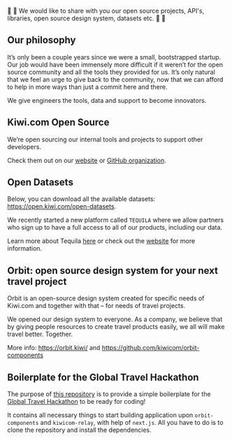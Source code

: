 :tada: :100: We would like to share with you our open source projects, API's, libraries, open source design system, datasets etc. :100: :tada:

## Our philosophy

It’s only been a couple years since we were a small, bootstrapped startup.
Our job would have been immensely more difficult if it weren’t for the open source community and all the tools they provided for us.
It’s only natural that we feel an urge to give back to the community, now that we can afford to help in more ways than just a commit here and there.

We give engineers the tools, data and support to become innovators.

## Kiwi.com Open Source

We’re open sourcing our internal tools and projects to support other developers.

Check them out on our [website](https://open.kiwi.com/open-source) or [GitHub organization](https://github.com/kiwicom).

## Open Datasets

Below, you can download all the available datasets: https://open.kiwi.com/open-datasets.

We recently started a new platform called `TEQUILA` where we allow partners who sign up to have a full access to all of our products, including our data.

Learn more about Tequila [here](https://partners.kiwi.com/presenting-tequila-revolution-travel-industry/) or check out the [website](https://tequila.kiwi.com) for more information.

## Orbit: open source design system for your next travel project

Orbit is an open-source design system created for specific needs of Kiwi.com and together with that – for needs of travel projects.

We opened our design system to everyone. As a company, we believe that by giving people resources to create travel products easily, we all will make travel better. Together.

More info: <https://orbit.kiwi/> and <https://github.com/kiwicom/orbit-components>

## Boilerplate for the Global Travel Hackathon

The purpose of [this repository](https://github.com/kiwicom/travel-hack) is to provide a simple boilerplate for the [Global Travel Hackathon](https://hack.travel/) to be ready for coding!

It contains all necessary things to start building application upon `orbit-components` and `kiwicom-relay`, with help of `next.js`. All you have to do is to clone the repository and install the dependencies.
